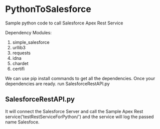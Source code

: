 # PythonToSalesforce
Sample python code to call Salesforce Apex Rest Service

Dependency Modules:
1) simple_salesforce
2) urllib3
3) requests
4) idna
5) chardet
6) certifi

We can use pip install commands to get all the dependencies.
Once your dependencies are ready.
run SalesforceRestAPI.py

SalesforceRestAPI.py
----------------------------------

It will connect the Salesforce Server and call the Sample Apex Rest service('testRestServiceForPython/') and the service will log the passed name Salesfoce. 
